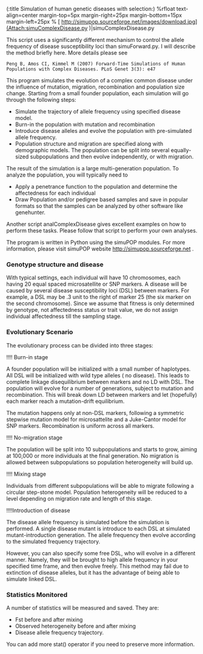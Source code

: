(:title Simulation of human genetic diseases with selection:)
%rfloat text-align=center margin-top=5px margin-right=25px margin-bottom=15px margin-left=25px % [ http://simupop.sourceforge.net/images/download.jpg](Attach:simuComplexDisease.py )|simuComplexDisease.py


This script uses a significantly different mechanism to control the allele 
frequency of disease susceptibility loci than simuForward.py. I will describe 
the method briefly here. More details please see 

    Peng B, Amos CI, Kimmel M (2007) Forward-Time Simulations of Human 
    Populations with Complex Diseases. PLoS Genet 3(3): e47

This program simulates the evolution of a complex common disease under the 
influence of mutation, migration, recombination and population size change. 
Starting from a small founder population, each simulation will go through
the following steps:

* Simulate the trajectory of allele frequency using specified disease model.
* Burn-in the population with mutation and recombination
* Introduce disease alleles and evolve the population with pre-simulated  allele frequency.
* Population structure and migration are specified along with demographic models. The population can be split into several equally-sized subpopulations and then evolve independently, or with migration. 

The result of the simulation is a large multi-generation population. To analyze 
the population, you will typically need to 

* Apply a penetrance function to the population and determine the affectedness  for each individual
* Draw Population and/or pedigree based samples and save in popular formats so that the samples can be analyzed by other software like genehunter.

Another script analComplexDisease gives excellent examples on how to perform these tasks.
Please follow that script to perform your own analyses.

The program is written in Python using the simuPOP modules. For more information,
please visit simuPOP website http://simupop.sourceforge.net .


### Genotype structure and disease

With typical settings, each individual will have 10 chromosomes, each having
20 equal spaced microsatellite or SNP markers. A disease will be caused by 
several disease susceptibility loci (DSL) between markers. For example, a
DSL may be .3 unit to the right of marker 25 (the six marker on the second
chromosome). Since we assume that fitness is only determined by genotype, 
not affectedness status or trait value, we do not assign individual 
affectedness till the sampling stage.


### Evolutionary Scenario

The evolutionary process can be divided into three stages:

!!!! Burn-in stage

A founder population will be initialized with a small number of haplotypes.
All DSL will be initialized with wild type alleles ( no disease). This leads
to complete linkage disequilibrium between markers and no LD with DSL.
The population will evolve for a number of generations, subject to mutation 
and recombination. This will break down LD between markers and let (hopefully)
each marker reach a mutation-drift equilibrium.

The mutation happens only at non-DSL markers, following a symmetric
stepwise mutation model for microsattelite and a Juke-Cantor model for
SNP markers. Recombination is uniform across all markers.


!!!! No-migration stage


The population will be split into 10 subpopulations and starts to grow,
aiming at 100,000 or more individuals at the final generation. No migration 
is allowed between subpopulations so population heterogeneity will build up.

!!!! Mixing stage


Individuals from different subpopulations will be able to migrate following
a circular step-stone model. Population heterogeneity will be reduced to
a level depending on migration rate and length of this stage.

!!!!Introduction of disease


The disease allele frequency is simulated before the simulation is performed.
A single disease mutant is introduce to each DSL at simulated mutant-introduction
generation. The allele frequency then evolve according to the simulated frequency
trajectory.

However, you can also specify some free DSL, who will evolve in a different manner.
Namely, they will be brought to high allele frequency in your specified time frame,
and then evolve freely. This method may fail due to extinction of disease alleles,
but it has the advantage of being able to simulate linked DSL.


### Statistics Monitored

A number of statistics will be measured and saved. They are:

* Fst before and after mixing
* Observed heterogeneity before and after mixing
* Disease allele frequency trajectory.

You can add more stat() operator if you need to preserve more information.

